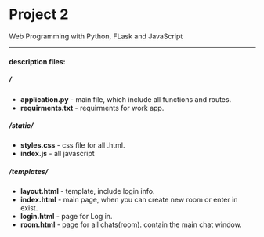 # Project 2

Web Programming with Python, FLask and JavaScript

---
#### description files: ####
##### / #####
- **application.py** - main file, which include all functions and routes.
- **requirments.txt** - requirments for work app.

##### /static/ #####
- **styles.css** - css file for all .html.
- **index.js** - all javascript

##### /templates/ #####
- **layout.html** - template, include login info.
- **index.html** - main page, when you can create new room or enter in exist.
- **login.html** - page for Log in.
- **room.html** - page for all chats(room). contain the main chat window.
